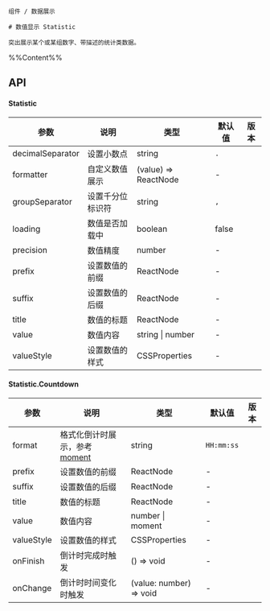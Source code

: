 `````
组件 / 数据展示

# 数值显示 Statistic

突出展示某个或某组数字、带描述的统计类数据。
`````

%%Content%%

## API
#### Statistic

| 参数 | 说明 | 类型 | 默认值 | 版本 |
| --- | --- | --- | --- | --- |
| decimalSeparator | 设置小数点 | string | `.` |  |
| formatter | 自定义数值展示 | (value) => ReactNode | - |  |
| groupSeparator | 设置千分位标识符 | string | `,` |  |
| loading | 数值是否加载中 | boolean | false |  |
| precision | 数值精度 | number | - |  |
| prefix | 设置数值的前缀 | ReactNode | - |  |
| suffix | 设置数值的后缀 | ReactNode | - |  |
| title | 数值的标题 | ReactNode | - |  |
| value | 数值内容 | string \| number | - |  |
| valueStyle | 设置数值的样式 | CSSProperties | - |  |

#### Statistic.Countdown

| 参数 | 说明 | 类型 | 默认值 | 版本 |
| --- | --- | --- | --- | --- |
| format | 格式化倒计时展示，参考 [moment](http://momentjs.com/) | string | `HH:mm:ss` |  |
| prefix | 设置数值的前缀 | ReactNode | - |  |
| suffix | 设置数值的后缀 | ReactNode | - |  |
| title | 数值的标题 | ReactNode | - |  |
| value | 数值内容 | number \| moment | - |  |
| valueStyle | 设置数值的样式 | CSSProperties | - |  |
| onFinish | 倒计时完成时触发 | () => void | - |  |
| onChange | 倒计时时间变化时触发 | (value: number) => void | - |  |
